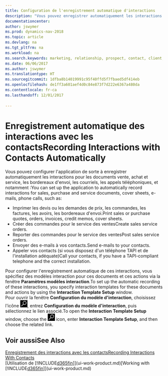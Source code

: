 ```yaml
---
title: Configuration de l'enregistrement automatique d'interactions
description: "Vous pouvez enregistrer automatiquement les interactions client, par exemple, pour les documents ventes, achat et service ou les appels téléphoniques."
documentationcenter: 
author: jswymer
ms.prod: dynamics-nav-2018
ms.topic: article
ms.devlang: na
ms.tgt_pltfrm: na
ms.workload: na
ms.search.keywords: marketing, relationship, prospect, contact, client, customer
ms.date: 06/06/2017
ms.author: jswymer
ms.translationtype: HT
ms.sourcegitcommit: 1dfba8b14019991c95f40ffd5f7fbaed5df414eb
ms.openlocfilehash: de1ff3a601aef4d0c84e873f7d222e6367a480da
ms.contentlocale: fr-ca
ms.lasthandoff: 12/01/2017

---
```

# <a name="recording-interactions-with-contacts-automatically"></a><span data-ttu-id="c545a-103">Enregistrement automatique des interactions avec les contacts</span><span class="sxs-lookup"><span data-stu-id="c545a-103">Recording Interactions with Contacts Automatically</span></span>
<span data-ttu-id="c545a-104">Vous pouvez configurer l'application de sorte à enregistrer automatiquement les interactions pour les documents vente, achat et service, les bordereaux d'envoi, les courriels, les appels téléphoniques, et notamment :</span><span class="sxs-lookup"><span data-stu-id="c545a-104">You can set up the application to automatically record interactions for sales, purchase and service documents, cover sheets, e-mails, phone calls, such as:</span></span>

* <span data-ttu-id="c545a-105">Imprimer les devis ou les demandes de prix, les commandes, les factures, les avoirs, les bordereaux d'envoi.</span><span class="sxs-lookup"><span data-stu-id="c545a-105">Print sales or purchase quotes, orders, invoices, credit memos, cover sheets.</span></span>
* <span data-ttu-id="c545a-106">Créer des commandes pour le service des ventes</span><span class="sxs-lookup"><span data-stu-id="c545a-106">Create sales service orders.</span></span>
* <span data-ttu-id="c545a-107">Reporter des commandes pour le service des ventes</span><span class="sxs-lookup"><span data-stu-id="c545a-107">Post sales service orders.</span></span>
* <span data-ttu-id="c545a-108">Envoyer des e-mails à vos contacts.</span><span class="sxs-lookup"><span data-stu-id="c545a-108">Send e-mails to your contacts.</span></span>
* <span data-ttu-id="c545a-109">Appeler vos contacts (si vous disposez d'un téléphone TAPI et de l'installation adéquate)</span><span class="sxs-lookup"><span data-stu-id="c545a-109">Call your contacts, if you have a TAPI-compliant telephone and the correct installation.</span></span>

<span data-ttu-id="c545a-110">Pour configurer l'enregistrement automatique de ces interactions, vous spécifiez des modèles interaction pour ces documents et ces actions via la fenêtre **Paramètres modèles interaction**.</span><span class="sxs-lookup"><span data-stu-id="c545a-110">To set up the automatic recording of these interactions, you specify interaction templates for these documents and actions by using the **Interaction Template Setup** window.</span></span>  
<span data-ttu-id="c545a-111">Pour ouvrir la fenêtre **Configuration du modèle d'interaction**, choisissez l'icône ![Page ou rapport pour la recherche](media/ui-search/search_small.png "icône Page ou rapport pour la recherche"), entrez **Configuration du modèle d'interaction**, puis sélectionnez le lien associé.</span><span class="sxs-lookup"><span data-stu-id="c545a-111">To open the **Interaction Template Setup** window, choose the ![Search for Page or Report](media/ui-search/search_small.png "Search for Page or Report icon") icon, enter **Interaction Template Setup**, and then choose the related link.</span></span>

## <a name="see-also"></a><span data-ttu-id="c545a-112">Voir aussi</span><span class="sxs-lookup"><span data-stu-id="c545a-112">See Also</span></span>
[<span data-ttu-id="c545a-113">Enregistrement des interactions avec les contacts</span><span class="sxs-lookup"><span data-stu-id="c545a-113">Recording Interactions With Contacts</span></span>](marketing-interactions.md)  
<span data-ttu-id="c545a-114">[Utilisation de [!INCLUDE[d365fin](includes/d365fin_md.md)]](ui-work-product.md)</span><span class="sxs-lookup"><span data-stu-id="c545a-114">[Working with [!INCLUDE[d365fin](includes/d365fin_md.md)]](ui-work-product.md)</span></span>  

